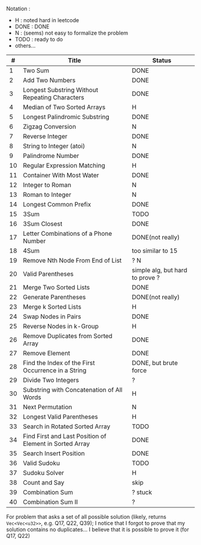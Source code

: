
Notation :
- H : noted hard in leetcode
- DONE : DONE
- N : (seems) not easy to formalize the problem
- TODO : ready to do
- others...



| #   | Title                                                                 | Status |
|-----|----------------------------------------------------------------------|----------|
| 1   | Two Sum                                                             | DONE      |
| 2   | Add Two Numbers                                                     | DONE       |
| 3   | Longest Substring Without Repeating Characters                      | DONE      |
| 4   | Median of Two Sorted Arrays                                         | H         |
| 5   | Longest Palindromic Substring                                       | DONE         |
| 6   | Zigzag Conversion                                                   | N         |
| 7   | Reverse Integer                                                     | DONE         |
| 8   | String to Integer (atoi)                                            | N         |
| 9   | Palindrome Number                                                   | DONE         |
| 10  | Regular Expression Matching                                         | H         |
| 11  | Container With Most Water                                           | DONE        |
| 12  | Integer to Roman                                                    | N         |
| 13  | Roman to Integer                                                    | N         |
| 14  | Longest Common Prefix                                               | DONE         |
| 15  | 3Sum                                                                | TODO         |
| 16  | 3Sum Closest                                                        | DONE         |
| 17  | Letter Combinations of a Phone Number                               | DONE(not really)         |
| 18  | 4Sum                                                                | too similar to 15   |
| 19  | Remove Nth Node From End of List                                    | ? N       |
| 20  | Valid Parentheses                                                   | simple alg, but hard to prove ? |
| 21  | Merge Two Sorted Lists                                              | DONE         |
| 22  | Generate Parentheses                                                | DONE(not really)         |
| 23  | Merge k Sorted Lists                                                | H         |
| 24  | Swap Nodes in Pairs                                                 | DONE         |
| 25  | Reverse Nodes in k-Group                                            | H        |
| 26  | Remove Duplicates from Sorted Array                                 | DONE         |
| 27  | Remove Element                                                      | DONE         |
| 28  | Find the Index of the First Occurrence in a String                  | DONE, but brute force    |
| 29  | Divide Two Integers                                                 | ?       |
| 30  | Substring with Concatenation of All Words                           | H       |
| 31  | Next Permutation                                                    | N         |
| 32  | Longest Valid Parentheses                                           | H         |
| 33  | Search in Rotated Sorted Array                                      | TODO         |
| 34  | Find First and Last Position of Element in Sorted Array             | DONE         |
| 35  | Search Insert Position                                              | DONE         |
| 36  | Valid Sudoku                                                        | TODO         |
| 37  | Sudoku Solver                                                       | H        |
| 38  | Count and Say                                                       | skip        |
| 39  | Combination Sum                                                     | ? stuck  |
| 40  | Combination Sum II                                                  | ?        |



For problem that asks a set of all possible solution (likely, returns `Vec<Vec<u32>>`, e.g. Q17, Q22, Q39); I notice that I forgot to prove that my solution contains no duplicates... I believe that it is possible to prove it (for Q17, Q22)